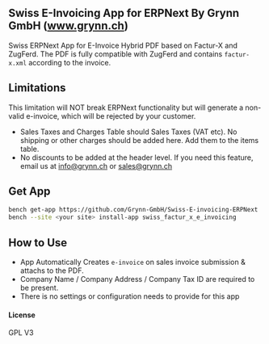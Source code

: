 ## Swiss E-Invoicing App for ERPNext By Grynn GmbH (www.grynn.ch)

Swiss ERPNext App for E-Invoice Hybrid PDF based on Factur-X and ZugFerd. The PDF is fully compatible with ZugFerd and contains `factur-x.xml` according to the invoice.


## Limitations

This limitation will NOT break ERPNext functionality but will generate a non-valid e-invoice, which will be rejected by your customer.
- Sales Taxes and Charges Table should Sales Taxes (VAT etc). No shipping or other charges should be added here. Add them to the items table. 
- No discounts to be added at the header level. If you need this feature, email us at info@grynn.ch or sales@grynn.ch


## Get App

```sh
bench get-app https://github.com/Grynn-GmbH/Swiss-E-invoicing-ERPNext
bench --site <your site> install-app swiss_factur_x_e_invoicing
```

## How to Use
- App Automatically Creates `e-invoice` on sales invoice submission & attachs to the PDF. 
- Company Name / Company Address / Company Tax ID are required to be present. 
- There is no settings or configuration needs to provide for this app

#### License

GPL V3

